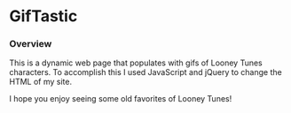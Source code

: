 # GifTastic

### Overview

This is a dynamic web page that populates with gifs of Looney Tunes characters. To accomplish this I used JavaScript and jQuery to change the HTML of my site.

I hope you enjoy seeing some old favorites of Looney Tunes!
